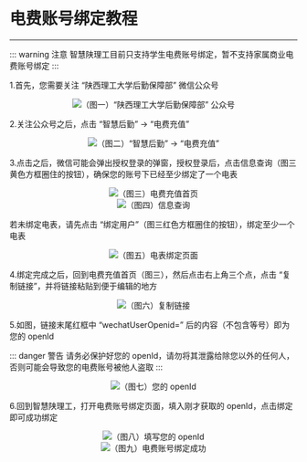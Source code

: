 # 电费账号绑定教程

---

::: warning 注意
智慧陕理工目前只支持学生电费账号绑定，暂不支持家属商业电费账号绑定
:::

1.首先，您需要关注 “陕西理工大学后勤保障部” 微信公众号
<center><img src="/images/Docs/UserManual/EMBindGuide/1.jpg">（图一）“陕西理工大学后勤保障部” 公众号</img></center>

2.关注公众号之后，点击 “智慧后勤” -> “电费充值”
<center><img src="/images/Docs/UserManual/EMBindGuide/2.jpg">（图二）“智慧后勤” -> “电费充值”</img></center>

3.点击之后，微信可能会弹出授权登录的弹窗，授权登录后，点击信息查询（图三黄色方框圈住的按钮），确保您的账号下已经至少绑定了一个电表
<center><img src="/images/Docs/UserManual/EMBindGuide/4.jpg">（图三）电费充值首页</img></center>
<center><img src="/images/Docs/UserManual/EMBindGuide/3.jpg">（图四）信息查询</img></center>

若未绑定电表，请先点击 “绑定用户”（图三红色方框圈住的按钮），绑定至少一个电表
<center><img src="/images/Docs/UserManual/EMBindGuide/5.jpg">（图五）电表绑定页面</img></center>

4.绑定完成之后，回到电费充值首页（图三），然后点击右上角三个点，点击 “复制链接”，并将链接粘贴到便于编辑的地方
<center><img src="/images/Docs/UserManual/EMBindGuide/6.jpg">（图六）复制链接</img></center>

5.如图，链接末尾红框中 “wechatUserOpenid=” 后的内容（不包含等号）即为您的 openId

::: danger 警告
请务必保护好您的 openId，请勿将其泄露给除您以外的任何人，否则可能会导致您的电费账号被他人盗取
:::

<center><img src="/images/Docs/UserManual/EMBindGuide/7.jpg">（图七）您的 openId</img></center>

6.回到智慧陕理工，打开电费账号绑定页面，填入刚才获取的 openId，点击绑定即可成功绑定
<center><img src="/images/Docs/UserManual/EMBindGuide/8.jpg">（图八）填写您的 openId</img></center>
<center><img src="/images/Docs/UserManual/EMBindGuide/9.jpg">（图九）电费账号绑定成功</img></center>
